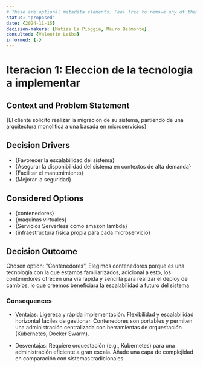 ```yaml
---
# These are optional metadata elements. Feel free to remove any of them.
status: "proposed"
date: {2024-11-15}
decision-makers: {Matias La Pioggia, Mauro Belmonte}
consulted: {Valentin Leiba}
informed: {-}
---
```


# Iteracion 1: Eleccion de la tecnologia a implementar

## Context and Problem Statement

{El cliente solicito realizar la migracion de su sistema, partiendo de una arquitectura monolitica a una basada en microservicios}

<!-- This is an optional element. Feel free to remove. -->
## Decision Drivers

* {Favorecer la escalabilidad del sistema}
* {Asegurar la disponibilidad del sistema en contextos de alta demanda}
* {Facilitar el mantenimiento}
* {Mejorar la seguridad}

## Considered Options

* {contenedores}
* {maquinas virtuales}
* {Servicios Serverless como amazon lambda}
* {infraestructura fisica propia para cada microservicio}

## Decision Outcome

Chosen option: "Contenedores", Elegimos contenedores porque es una tecnologia con la que estamos familiarizados, adicional a esto, los contenedores ofrecen una via rapida y sencilla para realizar el deploy de cambios, lo que creemos beneficiara la escalabilidad a futuro del sistema

<!-- This is an optional element. Feel free to remove. -->
### Consequences

* Ventajas: Ligereza y rápida implementación. Flexibilidad y escalabilidad horizontal fáciles de gestionar. Contenedores son portables y permiten una administración centralizada con herramientas de orquestación (Kubernetes, Docker Swarm).

* Desventajas: Requiere orquestación (e.g., Kubernetes) para una administración eficiente a gran escala. Añade una capa de complejidad en comparación con sistemas tradicionales.
